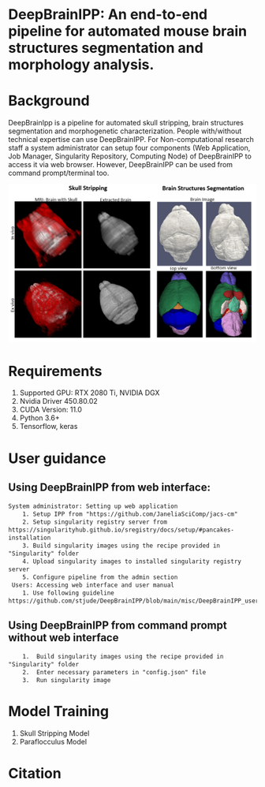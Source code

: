 # DeepBrainIPP: An end-to-end pipeline for automated mouse brain structures segmentation and morphology analysis.

# Background
DeepBrainIpp is a pipeline for automated skull stripping, brain structures segmentation and morphogenetic characterization. People with/without technical expertise can use DeepBrainIPP. For Non-computational research staff a system administrator can setup four components (Web Application, Job Manager, Singularity Repository, Computing Node) of DeepBrainIPP to access it via web browser. However, DeepBrainIPP can be used from command prompt/terminal too.  


![skull stripping](misc/3.jpg?raw=true "Skull Stripping")

# Requirements
1. Supported GPU: RTX 2080 Ti, NVIDIA DGX 
2. Nvidia Driver 450.80.02
3. CUDA Version: 11.0
4. Python 3.6+
5. Tensorflow, keras

# User guidance

  
  Using DeepBrainIPP from web interface:
 -----
    System administrator: Setting up web application
        1. Setup IPP from "https://github.com/JaneliaSciComp/jacs-cm"
        2. Setup singularity registry server from https://singularityhub.github.io/sregistry/docs/setup/#pancakes-installation
        3. Build singularity images using the recipe provided in "Singularity" folder
        4. Upload singularity images to installed singularity registry server
        5. Configure pipeline from the admin section
     Users: Accessing web interface and user manual
        1. Use following guideline https://github.com/stjude/DeepBrainIPP/blob/main/misc/DeepBrainIPP_users_manual_github.pdf


Using DeepBrainIPP from command prompt without web interface 
-----
        1.  Build singularity images using the recipe provided in "Singularity" folder
        2.  Enter necessary parameters in "config.json" file
        3.  Run singularity image 

# Model Training 
  1. Skull Stripping Model
  2. Paraflocculus Model


# Citation

